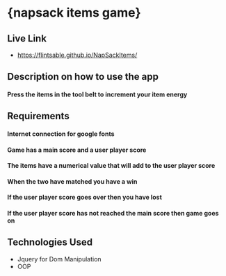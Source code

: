 # {napsack items game}


## Live Link
 - https://flintsable.github.io/NapSackItems/

## Description on how to use the app
#### Press the items in the tool belt to increment your item energy

## Requirements
#### Internet connection for google fonts
#### Game has a main score and a user player score
#### The items have a numerical value that will add to the user player score
#### When the two have matched you have a win
#### If the user player score goes over then you have lost
#### If the user player score has not reached the main score then game goes on





## Technologies Used
- Jquery for Dom Manipulation
- OOP

